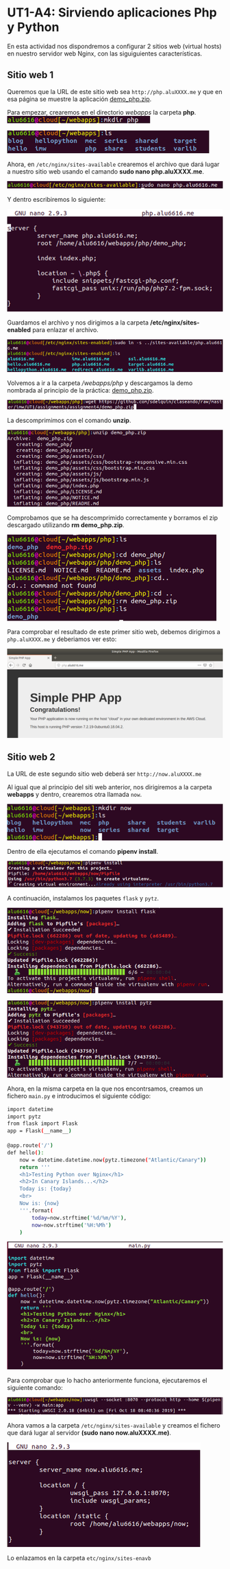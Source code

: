 # **UT1-A4: Sirviendo aplicaciones Php y Python**
En esta actividad nos dispondremos a configurar 2 sitios web (virtual hosts) en nuestro servidor web Nginx, con las siguiguientes características.

## Sitio web 1
Queremos que la URL de este sitio web sea `http://php.aluXXXX.me` y que en esa página se muestre la aplicación [demo_php.zip](https://github.com/sdelquin/claseando/blob/master/imw/UT1/assignments/assignment4/demo_php.zip).

Para empezar, crearemos en el directorio *webapps* la carpeta **php**.
![mkdirphp](img/1.2crearcarpeta.png)

![lsweb](img/1.3ls.png)

Ahora, en `/etc/nginx/sites-available` crearemos el archivo que dará lugar a nuestro sitio web usando el camando **sudo nano php.aluXXXX.me**.

![sudonano](img/1crear.png)

Y dentro escribiremos lo siguiente:

![nanophp](img/2escribir.png)

Guardamos el archivo y nos dirigimos a la carpeta **/etc/nginx/sites-enabled** para enlazar el archivo.

![sitesenabled](img/3enlazar.png)

Volvemos a ir a la carpeta */webapps/php* y descargamos la demo nombrada al principio de la práctica: [demo_php.zip](https://github.com/sdelquin/claseando/blob/master/imw/UT1/assignments/assignment4/demo_php.zip).

![descargademo](img/4descargademo.png)

La descomprimimos con el comando **unzip**.

![unzip](img/5unzip.png)

Comprobamos que se ha descomprimido correctamente y borramos el zip descargado utilizando **rm demo_php.zip**.

![borrarzip](img/6borrarzip.png)

Para comprobar el resultado de este primer sitio web, debemos dirigirnos a `php.aluXXXX.me` y deberiamos ver esto:

![resultado1](img/7resultado.png)

## Sitio web 2

La URL de este segundo sitio web deberá ser `http://now.aluXXXX.me`

Al igual que al principio del siti web anterior, nos dirigiremos a la carpeta **webapps**
y dentro, crearemos otra llamada `now`.

![crear2](img/a-mkdirnow.png)

Dentro de ella ejecutamos el comando **pipenv install**.

![pipenvins](img/b-pipenvnow.png)

A continuación, instalamos los paquetes `flask` y `pytz`.

![flask](img/c-installflask.png)

![pytz](img/d-installpytz.png)

Ahora, en la misma carpeta en la que nos encontrsamos, creamos un fichero `main.py` e introducimos el siguiente código:

```bash
import datetime
import pytz
from flask import Flask
app = Flask(__name__)

@app.route('/')
def hello():
    now = datetime.datetime.now(pytz.timezone("Atlantic/Canary"))
    return '''
    <h1>Testing Python over Nginx</h1>
    <h2>In Canary Islands...</h2>
    Today is: {today}
    <br>
    Now is: {now}
    '''.format(
        today=now.strftime('%d/%m/%Y'),
        now=now.strftime('%H:%Mh')
    )
```

![codigo](img/e-codigo.png)

Para comprobar que lo hacho anteriormente funciona, ejecutaremos el siguiente comando:

![uwsgi](img/f-comandouwsgi.png)

Ahora vamos a la carpeta `/etc/nginx/sites-available` y creamos el fichero que dará lugar al servidor **(sudo nano now.aluXXXX.me)**.

![nanoavail](img/g-nanoavailable.png)

Lo enlazamos en la carpeta `etc/nginx/sites-enavb`
![]()
![]()
![]()
![]()
![]()
![]()
![]()
![]()
![]()
![]()
![]()
![]()
